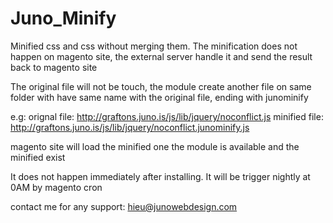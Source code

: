 # Juno_Minify

Minified css and css without merging them. The minification does not happen on magento site, the external server handle it and send the result back to magento site

The original file will not be touch, the module create another file on same folder with have same name with the original file, ending with junominify

e.g: 
orignal file: http://graftons.juno.is/js/lib/jquery/noconflict.js
minified file: http://graftons.juno.is/js/lib/jquery/noconflict.junominify.js

magento site will load the minified one the module is available and the minified exist

It does not happen immediately after installing. It will be trigger nightly at 0AM by magento cron

contact me for any support: hieu@junowebdesign.com
